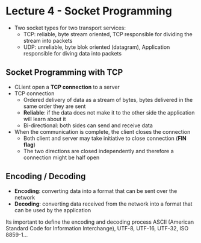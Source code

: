 # Lecture 4 - Socket Programming

- Two socket types for two transport services:
    - TCP: reliable, byte stream oriented, TCP responsible for dividing the stream into packets
    - UDP: unreliable, byte blok oriented (datagram), Application responsible for diving data into packets

## Socket Programming with TCP
- CLient open a **TCP connection** to a server
- TCP connection
    - Ordered delivery of data as a stream of bytes, bytes delivered in the same order they are sent
    - **Reliable**: if the data does not make it to the other side the application will learn about it
    - Bi-directional: both sides can send and receive data
- When the communication is complete, the client closes the connection
    - Both client and server may take initiative to close connection (**FIN flag**)
    - The two directions are closed independently and therefore a connection might be half open

## Encoding / Decoding
- **Encoding**: converting data into a format that can be sent over the network
- **Decoding**: converting data received from the network into a format that can be used by the application

Its important to define the encoding and decoding process ASCII (American Standard Code for Information Interchange), UTF-8, UTF-16, UTF-32, ISO 8859-1...

